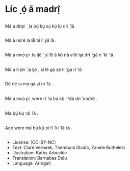 # Líc ̣ ọ́ ã madrị̂

##
Má á dripi
̣́ ̣ la bụ́ kụ̃ sụ̃ kụ́ lụ̃
dri ̣̂ lã


##
Má ã ndrẽ la Bi ̃bi ̃li ́yã lã .


##
Má á mvọ́ pi ̣ la ijó
̣́ ̣ si ̃lé
ã kó nã aꞌdi ́ŋá dri ̣̃ gá ri ̃ ki ́
lã .


##
Má á ti ̣dri ̣́ la ijó
̣́ ̣ si ̃lé
gã zẹ́ ti ̣̃ gá ri ̃ lã


##
Dẹ̃ dẹ́ la má gá zi ́ni ̃ lã .


##
Má á mvọ́ pi ̣ were ri ̃ la
bụ́ kụ̃ i ́ꞌdá dri ̣̂ undré .


##
Ma bụ́ kụ̃ ꞌdi ̃ lã .


##
Ace were má bụ́ kụ̃ pi ́ri ́
ki ́ lã rá .


##
* License: [CC-BY-NC]
* Text: Clare Verbeek, Thembani Dladla, Zanele Buthelezi
* Illustration: Kathy Arbuckle
* Translation: Barnabas Delu
* Language: Aringati
